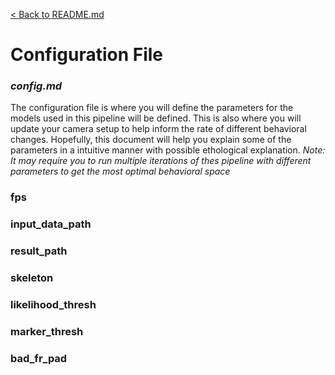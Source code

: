 [< Back to README.md](../README.md)

# Configuration File
### *config.md*

The configuration file is where you will define the parameters for the models used in this pipeline will be defined. This is also where you will update your camera setup to help inform the rate of different behavioral changes. Hopefully, this document will help you explain some of the parameters in a intuitive manner with possible ethological explanation. 
*Note: It may require you to run multiple iterations of thes pipeline with different parameters to get the most optimal behavioral space*

### fps

### input_data_path

### result_path

### skeleton

### likelihood_thresh

### marker_thresh

### bad_fr_pad